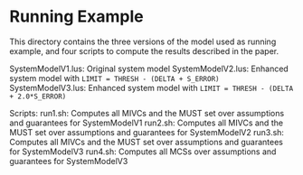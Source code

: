 
# Running Example

This directory contains the three versions of the model used as running example,
and four scripts to compute the results described in the paper.

SystemModelV1.lus: Original system model
SystemModelV2.lus: Enhanced system model with `LIMIT = THRESH - (DELTA + S_ERROR)`
SystemModelV3.lus: Enhanced system model with `LIMIT = THRESH - (DELTA + 2.0*S_ERROR)`

Scripts:
run1.sh: Computes all MIVCs and the MUST set over assumptions and guarantees for SystemModelV1
run2.sh: Computes all MIVCs and the MUST set over assumptions and guarantees for SystemModelV2
run3.sh: Computes all MIVCs and the MUST set over assumptions and guarantees for SystemModelV3
run4.sh: Computes all MCSs over assumptions and guarantees for SystemModelV3

